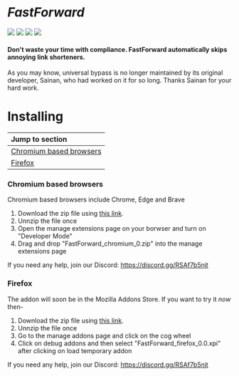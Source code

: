 #  *FastForward*
  [<img src="https://badgen.net/github/checks/FastForwardTeam/FastForward?label=Build" />](https://github.com/FastForwardTeam/FastForward/blob/main/.github/workflows/main.yml)
  [<img src="https://badgen.net/badge/icon/discord?icon=discord&label=Fast+Forward" />](https://discord.gg/RSAf7b5njt)
  [<img src="https://img.shields.io/badge/Chromium-Unstable-e77334" />](https://nightly.link/FastForwardTeam/FastForward/workflows/main/main/FastForward_chromium.zip)
  [<img src="https://img.shields.io/badge/Firefox-Unstable-e77334" />](https://nightly.link/FastForwardTeam/FastForward/workflows/main/main/FastForward_firefox.zip)
 

#### Don't waste your time with compliance. FastForward automatically skips annoying link shorteners.

As you may know, universal bypass is no longer maintained by its original developer, Sainan, who had worked on it for so long. 
Thanks Sainan for your hard work.

# Installing
| Jump to section                                     |
| :-------------                                      |
| [Chromium based browsers](#chromium-based-browsers) |
| [Firefox](#firefox)                                 |


### Chromium based browsers

Chromium based browsers include Chrome, Edge and Brave 

1) Download the zip file using [this link](https://nightly.link/FastForwardTeam/FastForward/workflows/main/main/FastForward_chromium.zip).
3) Unnzip the file once
4) Open the manage extensions page on your borwser and turn on "Developer Mode"
5) Drag and drop "FastForward_chromium_0.zip" into the manage extensions page

If you need any help, join our Discord: https://discord.gg/RSAf7b5njt

### Firefox
The addon will soon be in the Mozilla Addons Store. If you want to try it *now* then-
1) Download the zip file using [this link](https://nightly.link/FastForwardTeam/FastForward/workflows/main/main/FastForward_firefox.zip).
2) Unnzip the file once
3) Go to the manage addons page and click on the cog wheel
4) Click on debug addons and then select "FastForward_firefox_0.0.xpi" after clicking on load temporary addon

If you need any help, join our Discord: https://discord.gg/RSAf7b5njt
